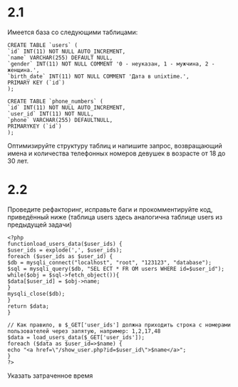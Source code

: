 
# 2.1 
Имеется база со следующими таблицами:

    CREATE TABLE `users` (
    `id` INT(11) NOT NULL AUTO_INCREMENT,
    `name` VARCHAR(255) DEFAULT NULL,
    `gender` INT(11) NOT NULL COMMENT '0 - неуказан, 1 - мужчина, 2 - женщина.',
    `birth_date` INT(11) NOT NULL COMMENT 'Дата в unixtime.',
    PRIMARY KEY (`id`)
    );

    CREATE TABLE `phone_numbers` (
    `id` INT(11) NOT NULL AUTO_INCREMENT,
    `user_id` INT(11) NOT NULL,
    `phone` VARCHAR(255) DEFAULTNULL,
    PRIMARYKEY (`id`)
    );

Оптимизируйте структуру таблиц и напишите запрос, возвращающий имена и количества телефонных номеров девушек в возрасте от 18 до 30 лет.

# 2.2 
Проведите рефакторинг, исправьте баги и прокомментируйте код, приведённый ниже (таблица users здесь аналогична таблице users из предыдущей задачи)

    <?php
    functionload_users_data($user_ids) {
    $user_ids = explode(',', $user_ids);
    foreach ($user_ids as $user_id) {
    $db = mysqli_connect("localhost", "root", "123123", "database");
    $sql = mysqli_query($db, "SEL ECT * FR OM users WHERE id=$user_id");
    while($obj = $sql->fetch_object()){
    $data[$user_id] = $obj->name;
    }
    mysqli_close($db);
    }
    return $data;
    }
    
    // Как правило, в $_GET['user_ids'] должна приходить строка с номерами пользователей через запятую, например: 1,2,17,48
    $data = load_users_data($_GET['user_ids']);
    foreach ($data as $user_id=>$name) {
    echo "<a href=\"/show_user.php?id=$user_id\">$name</a>";
    }
    ?>

  Указать затраченное время
